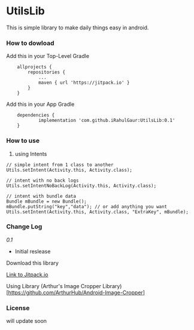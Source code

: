 # UtilsLib
This is simple library to make daily things easy in android.

### How to dowload 

Add this in your Top-Level Gradle
```
	allprojects {
		repositories {
			...
			maven { url 'https://jitpack.io' }
		}
	}

```

Add this in your App Gradle
```
	dependencies {
	        implementation 'com.github.iRahulGaur:UtilsLib:0.1'
	}

```

### How to use

1. using Intents
```
// simple intent from 1 class to another
Utils.setIntent(Activity.this, Activity.class);

// intent with no back logs
Utils.setIntentNoBackLog(Activity.this, Activity.class);

// intent with bundle data
Bundle mBundle = new Bundle();
mBundle.putString("key","data"); // or add anything you want
Utils.setIntent(Activity.this, Activity.class, "ExtraKey", mBundle);

```

### Change Log
*0.1*
  * Initial reslease

Download this library 

[Link to Jitpack.io](https://jitpack.io/#iRahulGaur/UtilsLib/0.1 "Utils Library - Jitpack")

Using Library (Arthur's Image Cropper Library)[https://github.com/ArthurHub/Android-Image-Cropper] 

### License
will update soon
